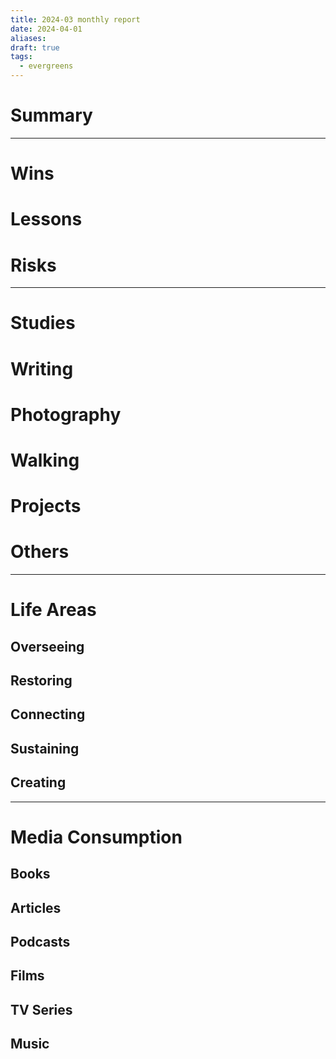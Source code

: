 ```yaml
---
title: 2024-03 monthly report
date: 2024-04-01
aliases: 
draft: true
tags:
  - evergreens
---
```

# Summary


***
# Wins

# Lessons

# Risks

***
# Studies

# Writing

# Photography

# Walking

# Projects

# Others

---

# Life Areas

## Overseeing

## Restoring

## Connecting

## Sustaining

## Creating

---

# Media Consumption

## Books

## Articles

## Podcasts

## Films

## TV Series

## Music